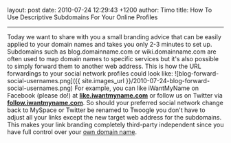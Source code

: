 layout: post
date: 2010-07-24 12:29:43 +1200
author: Timo
title: How To Use Descriptive Subdomains For Your Online Profiles



----

Today we want to share with you a small branding advice that can be easily applied to your domain names and takes you only 2-3 minutes to set up. Subdomains such as blog.domainname.com or wiki.domainname.com are often used to map domain names to specific services but it's also possible to simply forward them to another web address.
This is how the URL forwardings to your social network profiles could look like:
![blog-forward-social-usernames.png]({{ site.images_url }}/2010-07-24-blog-forward-social-usernames.png)
For example, you can like iWantMyName on Facebook (please do!) at [**like.iwantmyname.com**](http://like.iwantmyname.com) or follow us on Twitter via [**follow.iwantmyname.com**](http://follow.iwantmyname.com). So should your preferred social network change back to MySpace or Twitter be renamed to Twoogle you don't have to adjust all your links except the new target web address for the subdomains. This makes your link branding completely third-party independent since you have full control over your [own domain name](https://iwantmyname.com).

